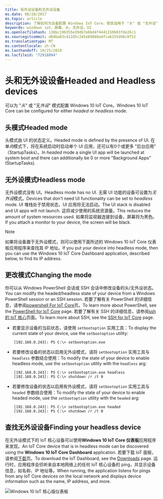 ```yaml
---
title: 有外设设备和无外设设备
ms.date: 08/28/2017
ms.topic: article
description: 了解如何为设备配置 Windows IoT Core，使其适用于 "头" 或 "无外设" 模式。
keywords: windows iot，屏幕，头，无外设，UI
ms.openlocfilehash: 138bc19b355e39db7e6bd4f4441159b03fde26c1
ms.sourcegitcommit: d84ba83c412d5c245e89880a4fca6155d98c8f52
ms.translationtype: MT
ms.contentlocale: zh-CN
ms.lasthandoff: 10/25/2019
ms.locfileid: "72918094"
---
```

# <a name="headed-and-headless-devices"></a><span data-ttu-id="8fe67-104">头和无外设设备</span><span class="sxs-lookup"><span data-stu-id="8fe67-104">Headed and Headless devices</span></span>

<span data-ttu-id="8fe67-105">可以为 "*头*" 或 "无*外设*" 模式配置 Windows 10 IoT Core。</span><span class="sxs-lookup"><span data-stu-id="8fe67-105">Windows 10 IoT Core can be configured for either *headed* or *headless* mode.</span></span> 

## <a name="headed-mode"></a><span data-ttu-id="8fe67-106">头模式</span><span class="sxs-lookup"><span data-stu-id="8fe67-106">Headed mode</span></span>
<span data-ttu-id="8fe67-107">头模式由 UI 的状态定义。</span><span class="sxs-lookup"><span data-stu-id="8fe67-107">Headed mode is defined by the presence of UI.</span></span> <span data-ttu-id="8fe67-108">在单*向*模式下，将在系统启动时启动单个 UI 应用，还可以有0个或更多 "后台应用" （StartupTasks）。</span><span class="sxs-lookup"><span data-stu-id="8fe67-108">In *headed* mode a single UI app will be launched at system boot and there can additionally be 0 or more "Background Apps" (StartupTasks).</span></span> 

## <a name="headless-mode"></a><span data-ttu-id="8fe67-109">无外设模式</span><span class="sxs-lookup"><span data-stu-id="8fe67-109">Headless mode</span></span>
<span data-ttu-id="8fe67-110">无外设模式没有 UI。</span><span class="sxs-lookup"><span data-stu-id="8fe67-110">Headless mode has no UI.</span></span>  <span data-ttu-id="8fe67-111">无需 UI 功能的设备可设置为*无外设*模式。</span><span class="sxs-lookup"><span data-stu-id="8fe67-111">Devices that don't need UI functionality can be set to *headless* mode.</span></span> <span data-ttu-id="8fe67-112">UI 堆栈处于禁用状态，UI 应用将无法启动。</span><span class="sxs-lookup"><span data-stu-id="8fe67-112">The UI stack is disabled and UI apps will not launch.</span></span> <span data-ttu-id="8fe67-113">这将减少使用的系统资源量。</span><span class="sxs-lookup"><span data-stu-id="8fe67-113">This reduces the amount of system resources used.</span></span> <span data-ttu-id="8fe67-114">如果将监视器连接到设备，屏幕将为黑色。</span><span class="sxs-lookup"><span data-stu-id="8fe67-114">If you attach a monitor to your device, the screen will be black.</span></span>

> [!NOTE]
> <span data-ttu-id="8fe67-115">如果将设备置于无外设模式，则可以使用下面所述的 Windows 10 IoT Core 仪表板应用程序来查找其 IP 地址。</span><span class="sxs-lookup"><span data-stu-id="8fe67-115">If you put your device into headless mode, then you can use the Windows 10 IoT Core Dashboard application, described below, to find its IP address.</span></span>

## <a name="changing-the-mode"></a><span data-ttu-id="8fe67-116">更改模式</span><span class="sxs-lookup"><span data-stu-id="8fe67-116">Changing the mode</span></span>
<span data-ttu-id="8fe67-117">你可以从 Windows PowerShell 会话或 SSH 会话中修改设备的头/无外设状态。</span><span class="sxs-lookup"><span data-stu-id="8fe67-117">You can modify the headed/headless state of your device from a Windows PowerShell session or an SSH session.</span></span> <span data-ttu-id="8fe67-118">若要了解有关 PowerShell 的详细信息，请参阅[powershell For IoT Core](../connect-your-device/PowerShell.md)页。</span><span class="sxs-lookup"><span data-stu-id="8fe67-118">To learn more about PowerShell, see the [PowerShell for IoT Core](../connect-your-device/PowerShell.md) page.</span></span> <span data-ttu-id="8fe67-119">若要了解有关 SSH 的详细信息，请参阅[ssh 的 IoT 核心](../connect-your-device/SSH.md)页面。</span><span class="sxs-lookup"><span data-stu-id="8fe67-119">To learn more about SSH, see the [SSH for IoT Core](../connect-your-device/SSH.md) page.</span></span>

* <span data-ttu-id="8fe67-120">若要显示设备的当前状态，请使用 `setbootoption` 实用工具：</span><span class="sxs-lookup"><span data-stu-id="8fe67-120">To display the current state of your device, use the `setbootoption` utility:</span></span>

~~~
    [192.168.0.243]: PS C:\> setbootoption.exe
~~~

* <span data-ttu-id="8fe67-121">若要修改设备的状态以启用无外设模式，请将 `setbootoption` 实用工具与 `headless` 参数结合使用：</span><span class="sxs-lookup"><span data-stu-id="8fe67-121">To modify the state of your device to enable headless mode, use the `setbootoption` utility with the `headless` arg:</span></span>

~~~
    [192.168.0.243]: PS C:\> setbootoption.exe headless
    [192.168.0.243]: PS C:\> shutdown /r /t 0
~~~

* <span data-ttu-id="8fe67-122">若要修改设备的状态以启用有外设模式，请将 `setbootoption` 实用工具与 `headed` 参数结合使用：</span><span class="sxs-lookup"><span data-stu-id="8fe67-122">To modify the state of your device to enable headed mode, use the `setbootoption` utility with the `headed` arg:</span></span>

~~~
    [192.168.0.243]: PS C:\> setbootoption.exe headed
    [192.168.0.243]: PS C:\> shutdown /r /t 0
~~~

## <a name="finding-your-headless-device"></a><span data-ttu-id="8fe67-123">查找无外设设备</span><span class="sxs-lookup"><span data-stu-id="8fe67-123">Finding your headless device</span></span>

<span data-ttu-id="8fe67-124">在无外设模式下的 IoT 核心设备可以使用**Windows 10 IoT Core 仪表板**应用程序来发现。</span><span class="sxs-lookup"><span data-stu-id="8fe67-124">An IoT Core device that is in headless mode can be discovered using the **Windows 10 IoT Core Dashboard** application.</span></span>  <span data-ttu-id="8fe67-125">若要下载 IoT 面板，请参阅[下载](http://go.microsoft.com/fwlink/?LinkID=708576)页。</span><span class="sxs-lookup"><span data-stu-id="8fe67-125">To download the IoT Dashboard, see the [Downloads](http://go.microsoft.com/fwlink/?LinkID=708576) page.</span></span>
<span data-ttu-id="8fe67-126">运行时，应用程序会侦听来自本地网络上的任何 IoT 核心设备的 ping，并显示设备信息，如名称、IP 地址等。</span><span class="sxs-lookup"><span data-stu-id="8fe67-126">When running, the application listens for pings from any IoT Core devices on the local network and displays device information such as the name, IP address, and more.</span></span>

![Windows 10 IoT 核心版仪表板](../media/HeadlessMode/selectDevice.png)
